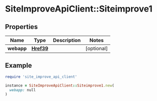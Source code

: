 # SiteImproveApiClient::Siteimprove1

## Properties

| Name | Type | Description | Notes |
| ---- | ---- | ----------- | ----- |
| **webapp** | [**Href39**](Href39.md) |  | [optional] |

## Example

```ruby
require 'site_improve_api_client'

instance = SiteImproveApiClient::Siteimprove1.new(
  webapp: null
)
```

